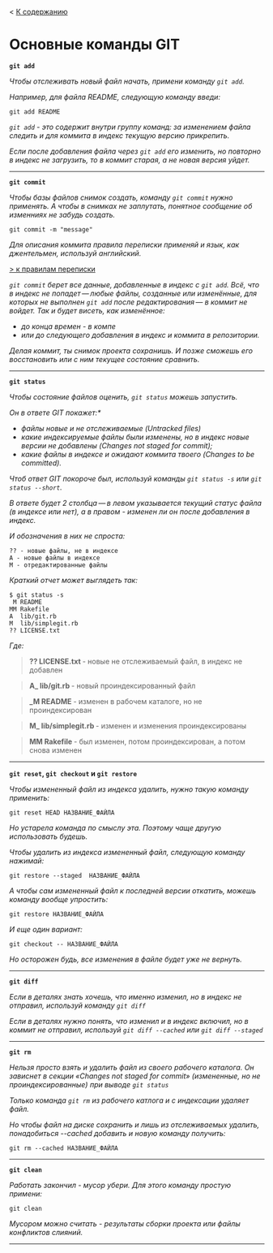 < [К содержанию](/readme.md)

Основные команды GIT
===

<b>`git add`</b>

<i>Чтобы отслеживать новый файл начать, примени команду `git add`. 

Например, для файла README, следующую команду введи: </i>

    git add README

<i>`git add` - это содержит внутри группу команд: за изменением файла следить и для коммита в индекс текущую версию прикрепить. 

Если после добавления файла через  `git add` его изменить, но повторно в индекс не загрузить, то в коммит старая, а не новая версия уйдет.</i>


***
<b>`git commit`</b>

<i>Чтобы базы файлов снимок создать, команду `git commit` нужно применять. А чтобы в снимках не заплутать, понятное сообщение об изменниях не забудь создать. </i>

    git commit -m "message"

<i>Для описания коммита правила переписки применяй и язык, как джентельмен, используй английский.</i>

[> к правилам переписки](start.md)

<i>`git commit` берет все данные, добавленные в индекс с `git add`. Всё, что в индекс не попадет — любые файлы, созданные или изменённые, для которых не выполнен `git add` после редактирования — в коммит не войдет. Так и будет висеть, как изменённое:
* до конца времен - в компе 
* или до следующего добавления в индекс и коммита в репозитории. 

Делая коммит, ты снимок проекта сохранишь. И позже сможешь его восстановить или с ним текущее состояние сравнить. </i>

***
<b>`git status`</b> 

*Чтобы состояние файлов оценить, `git status` можешь запустить.* 

<i>Он в ответе GIT покажет:* 
- файлы новые и не отслеживаемые (Untracked files)
- какие индексируемые файлы были изменены, но в индекс новые версии не добавлены (Changes not staged for commit);
- какие файлы в индексе и ожидают коммита твоего (Changes to be committed).</i>

*Чтоб ответ GIT покороче был, используй команды `git status -s` или `git status --short`.* 

*В ответе будет 2 столбца — в левом указывается текущий статус файла (в индексе или нет), а в правом - изменен ли он после добавления в индекс.* 

*И обозначения в них не спроста:* 

    ?? - новые файлы, не в индексе
    A - новые файлы в индексе
    M - отредактированные файлы 

*Краткий отчет может выглядеть так:*

    $ git status -s
     M README
    MM Rakefile
    A  lib/git.rb
    M  lib/simplegit.rb
    ?? LICENSE.txt

*Где:*

 > <b>?? LICENSE.txt </b>- новые не отслеживаемый файл, в индекс не добавлен

 ><b>A_ lib/git.rb  </b>- новый проиндексированный файл

 ><b>_M README  </b>- изменен в рабочем каталоге, но не проиндексирован

 ><b>M_ lib/simplegit.rb  </b>- изменен и изменения проиндексированы

 ><b> MM Rakefile  </b>- был изменен, потом проиндексирован, а потом снова изменен

***
<b>`git reset`, `git checkout` и `git restore` </b>

*Чтобы измененный файл из индекса удалить, нужно такую команду применить:*

    git reset HEAD НАЗВАНИЕ_ФАЙЛА

*Но устарела команда по смыслу эта. Поэтому чаще другую использовать будешь.*

*Чтобы удалить из индекса измененный файл, следующую команду нажимай:*

    git restore --staged  НАЗВАНИЕ_ФАЙЛА

*А чтобы сам измененный файл к последней версии откатить, можешь команду вообще упростить:* 

    git restore НАЗВАНИЕ_ФАЙЛА

*И еще один вариант:* 

    git checkout -- НАЗВАНИЕ_ФАЙЛА

<i>Но осторожен будь, все изменения в файле будет уже не вернуть.</i>

***
<b>`git diff`</b>

*Если в деталях знать хочешь, что именно изменил, но в индекс не отправил, используй команду `git diff`*

*Если в деталях нужно понять, что изменил и в индекс включил, но в коммит не отправил, используй `git diff --cached` или `git diff --staged`*

***
<b>`git rm`</b>

*Нельзя просто взять и удалить файл из своего рабочего каталога. Он зависнет в секции «Changes not staged for commit» (измененные, но не проиндексированные) при выводе `git status`*

*Только команда `git rm` из рабочего катлога и с индексации удаляет файл.*

*Но чтобы файл на диске сохранить и лишь из отслеживаемых удалить, понадобиться --cached добавить и новую команду получить:*

    git rm --cached НАЗВАНИЕ_ФАЙЛА

***
<b>`git clean`</b>

*Работать закончил - мусор убери. Для этого команду простую примени:* 

    git clean

*Мусором можно считать - результаты сборки проекта или файлы конфликтов слияний.*

***